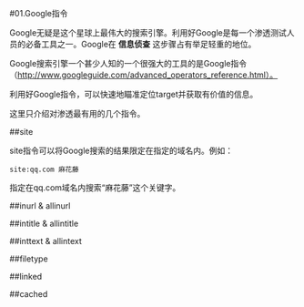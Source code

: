 #01.Google指令

  Google无疑是这个星球上最伟大的搜索引擎。利用好Google是每一个渗透测试人员的必备工具之一。Google在 __信息侦查__ 这步骤占有举足轻重的地位。
  
  Google搜索引擎一个甚少人知的一个很强大的工具的是Google指令（http://www.googleguide.com/advanced_operators_reference.html）。
  
  利用好Google指令，可以快速地瞄准定位target并获取有价值的信息。
  
  这里只介绍对渗透最有用的几个指令。

##site
  
  site指令可以将Google搜索的结果限定在指定的域名内。例如：
  
```
site:qq.com 麻花藤 
```

   指定在qq.com域名内搜索“麻花藤”这个关键字。

##inurl & allinurl

##intitle & allintitle

##inttext & allintext

##filetype

##linked

##cached
